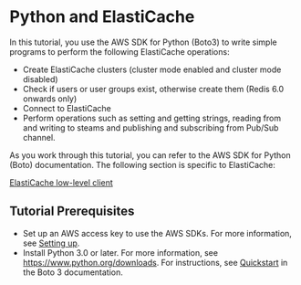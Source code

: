 # Python and ElastiCache<a name="ElastiCache-Getting-Started-Tutorials-Python"></a>

In this tutorial, you use the AWS SDK for Python \(Boto3\) to write simple programs to perform the following ElastiCache operations:
+ Create ElastiCache clusters \(cluster mode enabled and cluster mode disabled\)
+ Check if users or user groups exist, otherwise create them \(Redis 6\.0 onwards only\)
+ Connect to ElastiCache
+ Perform operations such as setting and getting strings, reading from and writing to steams and publishing and subscribing from Pub/Sub channel\.

As you work through this tutorial, you can refer to the AWS SDK for Python \(Boto\) documentation\. The following section is specific to ElastiCache:

[ElastiCache low\-level client](https://boto3.amazonaws.com/v1/documentation/api/latest/reference/services/elasticache.html)

## Tutorial Prerequisites<a name="ElastiCache-Getting-Started-Tutorials-Prerquisites"></a>
+ Set up an AWS access key to use the AWS SDKs\. For more information, see [Setting up](set-up.md)\.
+ Install Python 3\.0 or later\. For more information, see [https://www\.python\.org/downloads](https://www.python.org/downloads)\. For instructions, see [Quickstart](https://boto3.amazonaws.com/v1/documentation/api/latest/guide/quickstart.html) in the Boto 3 documentation\.